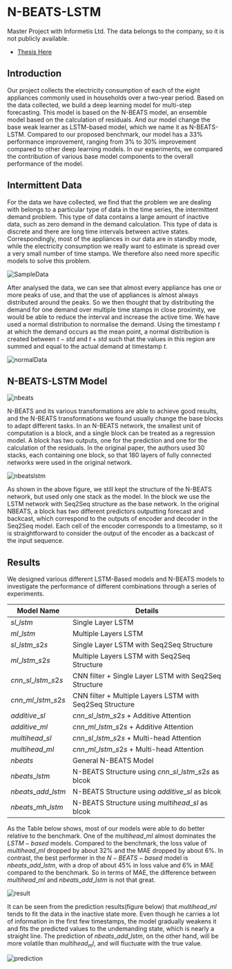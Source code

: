 # N-BEATS-LSTM

Master Project with Informetis Ltd. The data belongs to the company, so it is not publicly available. 

* [Thesis Here](paper/Appliance%20Usage%20forecast%20using%20Electricity%20data.pdf)

## Introduction

Our project collects the electricity consumption of each of the eight appliances commonly used in households over a two-year period. Based on the data collected, we build a deep learning model for multi-step forecasting. This model is based on the N-BEATS model, an ensemble model based on the calculation of residuals. And our model change the base weak learner as LSTM-based model, which we name it as N-BEATS-LSTM. Compared to our proposed benchmark, our model has a 33\% performance improvement, ranging from 3\% to 30\% improvement compared to other deep learning models. In our experiments, we compared the contribution of various base model components to the overall performance of the model.

## Intermittent Data

For the data we have collected, we find that the problem we are dealing with belongs to a particular type of data in the time series, the intermittent demand problem. This type of data contains a large amount of inactive data, such as zero demand in the demand calculation. This type of data is discrete and there are long time intervals between active states. Correspondingly, most of the appliances in our data are in standby mode, while the electricity consumption we really want to estimate is spread over a very small number of time stamps. We therefore also need more specific models to solve this problem.

![SampleData](pic/datasample.png)

After analysed the data, we can see that almost every appliance has one or more peaks of use, and that the use of appliances is almost always distributed around the peaks. So we then thought that by distributing the demand for one demand over multiple time stamps in close proximity, we would be able to reduce the interval and increase the active time. We have used a normal distribution to normalise the demand. Using the timestamp $t$ at which the demand occurs as the mean point, a normal distribution is created between $t-std$ and $t+std$ such that the values in this region are summed and equal to the actual demand at timestamp $t$.

![normalData](pic/normaldata.png)

## N-BEATS-LSTM Model

![nbeats](pic/nbeats.png)

N-BEATS and its various transformations are able to achieve good results, and the N-BEATS transformations we found usually change the base blocks to adapt different tasks. In an N-BEATS network, the smallest unit of computation is a block, and a single block can be treated as a regression model. A block has two outputs, one for the prediction and one for the calculation of the residuals. In the original paper, the authors used 30 stacks, each containing one block, so that 180 layers of fully connected networks were used in the original network.

![nbeatslstm](pic/nbeatslstm.png)

As shown in the above figure, we still kept the structure of the N-BEATS network, but used only one stack as the model. In the block we use the LSTM network with Seq2Seq structure as the base network. In the original NBEATS, a block has two different predictors outputting forecast and backcast, which correspond to the outputs of encoder and decoder in the Seq2Seq model. Each cell of the encoder corresponds to a timestamp, so it is straightforward to consider the output of the encoder as a backcast of the input sequence.

## Results

We designed various different LSTM-Based models and N-BEATS models to investigate the performance of different combinations through a series of experiments.


| Model Name | Details |
| --- | --- |
| $sl\_lstm$ | Single Layer LSTM |
| $ml\_lstm$ | Multiple Layers LSTM |
| $sl\_lstm\_s2s$ | Single Layer LSTM with Seq2Seq Structure |
| $ml\_lstm\_s2s$ | Multiple Layers LSTM with Seq2Seq Structure |
| $cnn\_sl\_lstm\_s2s$ | CNN filter + Single Layer LSTM with Seq2Seq Structure |
| $cnn\_ml\_lstm\_s2s$ | CNN filter + Multiple Layers LSTM with Seq2Seq Structure |
| $additive\_sl$ | $cnn\_sl\_lstm\_s2s$ + Additive Attention |
| $additive\_ml$ | $cnn\_ml\_lstm\_s2s$ + Additive Attention|
| $multihead\_sl$ | $cnn\_sl\_lstm\_s2s$ + Multi-head Attention|
| $multihead\_ml$ | $cnn\_ml\_lstm\_s2s$ + Multi-head Attention|
| $nbeats$ |  General N-BEATS Model |
| $nbeats\_lstm$ | N-BEATS Structure using $cnn\_sl\_lstm\_s2s$ as blcok |
| $nbeats\_add\_lstm$ | N-BEATS Structure using $additive\_sl$ as blcok|
| $nbeats\_mh\_lstm$ | N-BEATS Structure using $multihead\_sl$ as blcok |

As the Table below shows, most of our models were able to do better relative to the benchmark. One of the $multihead\_ml$ almost dominates the $LSTM-based$ models. Compared to the benchmark, the loss value of $multihead\_ml$ dropped by about 32\% and the MAE dropped by about 6\%. In contrast, the best performer in the $N-BEATS-based$ model is $nbeats\_add\_lstm$, with a drop of about 45\% in loss value and 6\% in MAE compared to the benchmark. So in terms of MAE, the difference between $multihead\_ml$ and $nbeats\_add\_lstm$ is not that great.

![result](pic/result.png)

It can be seen from the prediction results(figure below) that $multihead\_ml$ tends to fit the data in the inactive state more. Even though he carries a lot of information in the first few timestamps, the model gradually weakens it and fits the predicted values to the undemanding state, which is nearly a straight line. The prediction of $nbeats\_add\_lstm$, on the other hand, will be more volatile than $multihead_ml$, and will fluctuate with the true value.

![prediction](pic/prediction.png)




